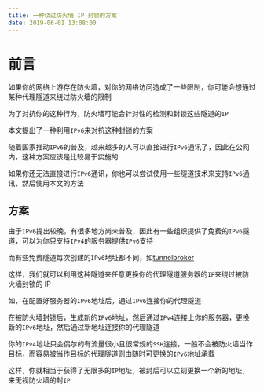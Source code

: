 ```yaml
---
title: 一种绕过防火墙 IP 封锁的方案
date: 2019-06-01 13:08:00
---
```


# 前言
如果你的网络上游存在防火墙，对你的网络访问造成了一些限制，你可能会想通过某种代理隧道来绕过防火墙的限制

为了对抗你的这种行为，防火墙可能会针对性的检测和封锁这些隧道的`IP`

本文提出了一种利用`IPv6`来对抗这种封锁的方案

<!-- more -->

随着国家推动`IPv6`的普及，越来越多的人可以直接进行`IPv6`通讯了，因此在公网内，这种方案应该是比较易于实施的

如果你还无法直接进行`IPv6`通讯，你也可以尝试使用一些隧道技术来支持`IPv6`通讯，然后使用本文的方法

## 方案
由于`IPv6`提出较晚，有很多地方尚未普及，因此有一些组织提供了免费的`IPv6`隧道，可以为你只支持`IPv4`的服务器提供`IPv6`支持

而有些免费隧道每次创建的`IPv6`地址都不同，如[tunnelbroker](https://tunnelbroker.net)

这样，我们就可以利用这种隧道来任意更换你的代理隧道服务器的`IP`来绕过被防火墙封锁的 IP

如，在配置好服务器的`IPv6`地址后，通过`IPv6`连接你的代理隧道

在被防火墙封锁后，生成新的`IPv6`地址，然后通过`IPv4`连接上你的服务器，更换新的`IPv6`地址，然后通过新地址连接你的代理隧道

你的`IPv4`地址只会偶尔的有流量很小且很常规的`SSH`连接，一般不会被防火墙当作目标，而容易被当作目标的代理隧道则由随时可更换的`IPv6`地址承载

这样，你就相当于获得了无限多的`IP`地址，被封后可以立刻更换一个新的地址，来无视防火墙的封`IP`
